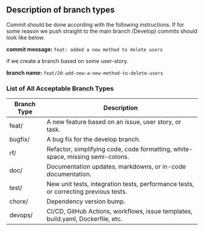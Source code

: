 ## Description of branch types

Commit should be done according with the following instructions.
If for some reason we push straight to the main branch (Develop)
commits should look like below.

**commit message:** `feat: added a new method to delete users` 

if we create a branch based on some user-story.  

**branch name:** `feat/20-add-new-a-new-method-to-delete-users`  

### List of All Acceptable Branch Types

| Branch Type | Description                                                                     |
|-------------|---------------------------------------------------------------------------------|
| feat/       | A new feature based on an issue, user story, or task.                           |
| bugfix/     | A bug fix for the develop branch.                                               |
| rf/         | Refactor, simplifying code, code formatting, white-space, missing semi-colons. |
| doc/        | Documentation updates, markdowns, or in-code documentation.                      |
| test/       | New unit tests, integration tests, performance tests, or correcting previous tests. |
| chore/      | Dependency version bump.                                                         |
| devops/     | CI/CD, GitHub Actions, workflows, issue templates, build.yaml, Dockerfile, etc. |
